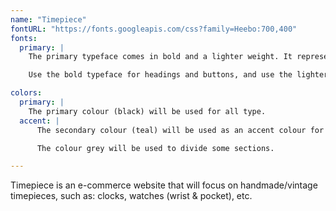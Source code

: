 ```yaml
---
name: "Timepiece"
fontURL: "https://fonts.googleapis.com/css?family=Heebo:700,400"
fonts:
  primary: |
    The primary typeface comes in bold and a lighter weight. It represents simplicity and minimalism to express how modern and clean our company is.

    Use the bold typeface for headings and buttons, and use the lighter typeface for body copy to establish a strong hierarchy.

colors:
  primary: |
    The primary colour (black) will be used for all type.
  accent: |
      The secondary colour (teal) will be used as an accent colour for emphasis, and certain components (e.g. buttons, navigation bar, links)

      The colour grey will be used to divide some sections.

---
```

Timepiece is an e-commerce website that will focus on handmade/vintage timepieces, such as: clocks, watches (wrist & pocket), etc. 
